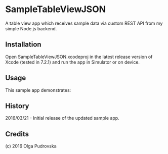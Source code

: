 # SampleTableViewJSON
A table view app which receives sample data via custom REST API from my simple Node.js backend.

## Installation

Open SampleTableViewJSON.xcodeproj in the latest release version of Xcode (tested in 7.2.1) and run the app in Simulator or on device.

## Usage

This sample app demonstrates:



## History

2016/03/21 - Initial release of the updated sample app.

## Credits

(c) 2016 Olga Pudrovska
